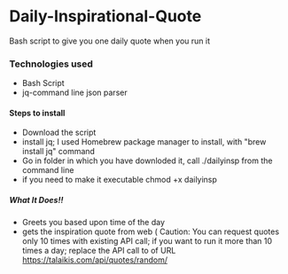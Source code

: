 # Daily-Inspirational-Quote
Bash script to give you one daily quote when you run it

### Technologies used
* Bash Script
* jq-command line json parser

#### Steps to install

* Download the script
* install jq; I used Homebrew package manager to install, with "brew install jq" command
* Go in folder in which you have downloded it, call ./dailyinsp from the command line
* if you need to make it executable chmod +x dailyinsp

##### What It Does!!

* Greets you based upon time of the day
* gets the inspiration quote from web ( Caution: You can request quotes only 10 times with existing API call; if you want to run it more than 10 times a day; replace the API call to of URL https://talaikis.com/api/quotes/random/ 
 

